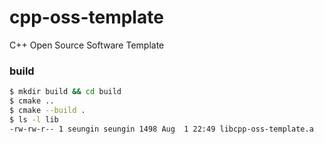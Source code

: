 # cpp-oss-template

C++ Open Source Software Template

### build

```sh
$ mkdir build && cd build
$ cmake ..
$ cmake --build .
$ ls -l lib
-rw-rw-r-- 1 seungin seungin 1498 Aug  1 22:49 libcpp-oss-template.a
```
